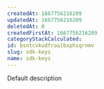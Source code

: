 ```yaml
---
createdAt: 1667756216209
updatedAt: 1667756216209
deletedAt: 0
createdFirstAt: 1667756216209
categoryStackCalculated: 
id: bsntcvkudfraalbxphsqrnmv
slug: sdk-keys
name: sdk-keys
---
```


Default description